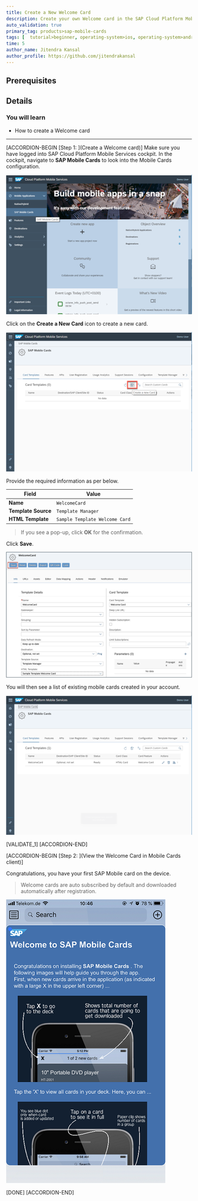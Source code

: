```yaml
---
title: Create a New Welcome Card
description: Create your own Welcome card in the SAP Cloud Platform Mobile Services.
auto_validation: true
primary_tag: products>sap-mobile-cards
tags: [  tutorial>beginner, operating-system>ios, operating-system>android, topic>mobile, products>sap-cloud-platform, products>sap-mobile-cards, software-product-function>sap-cloud-platform-mobile-services ]
time: 5
author_name: Jitendra Kansal
author_profile: https://github.com/jitendrakansal
---
```

## Prerequisites

## Details
### You will learn
- How to create a Welcome card

---

[ACCORDION-BEGIN [Step 1: ](Create a Welcome card)]
Make sure you have logged into SAP Cloud Platform Mobile Services cockpit. In the cockpit, navigate to **SAP Mobile Cards** to look into the Mobile Cards configuration.

![MobileCards](Markdown_files/img_000.png)

Click on the **Create a New Card** icon to create a new card.

![MobileCards](Markdown_files/img_001.png)

Provide the required information as per below.

| Field | Value |
|----|----|
| **Name** | `WelcomeCard` |
| **Template Source** | `Template Manager` |
| **HTML Template** | `Sample Template Welcome Card` |

>If you see a pop-up, click **OK** for the confirmation.

Click **Save**.

![MobileCards](Markdown_files/img_009.png)

You will then see a list of existing mobile cards created in your account.

![MobileCards](Markdown_files/img_011.png)

[VALIDATE_1]
[ACCORDION-END]

[ACCORDION-BEGIN [Step 2: ](View the Welcome Card in Mobile Cards client)]

Congratulations, you have your first SAP Mobile card on the device.

> Welcome cards are auto subscribed by default and downloaded automatically after registration.

![MobileCards](Markdown_files/img_012.png)

[DONE]
[ACCORDION-END]
